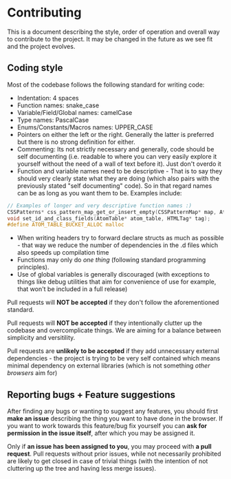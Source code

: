 # Contributing 
This is a document describing the style, order of operation and overall way to contribute to the project.
It may be changed in the future as we see fit and the project evolves.

## Coding style

Most of the codebase follows the following standard for writing code:
- Indentation: 4 spaces
- Function names: snake\_case
- Variable/Field/Global names: camelCase
- Type names: PascalCase
- Enums/Constants/Macros names: UPPER\_CASE
- Pointers on either the left or the right. Generally the latter is preferred but there is no strong definition for either.
- Commenting: Its not strictly necessary and generally, code should be self documenting (i.e. readable to where you can very easily explore it yourself without the need of a wall of text before it). Just don't overdo it
- Function and variable names need to be descriptive - That is to say they should very clearly state what they are doing (which also pairs with the previously stated "self documenting" code). So in that regard names can be as long as you want them to be. 
Examples include:
```c
// Examples of longer and very descriptive function names :)
CSSPatterns* css_pattern_map_get_or_insert_empty(CSSPatternMap* map, Atom* name);
void set_id_and_class_fields(AtomTable* atom_table, HTMLTag* tag);
#define ATOM_TABLE_BUCKET_ALLOC malloc
```
- When writing headers try to forward declare structs as much as possible - that way we reduce the number of dependencies in the .d files which also speeds up compilation time
- Functions may only do *one thing* (following standard programming principles).
- Use of global variables is generally discouraged (with exceptions to things like debug utilities that aim for convenience of use for example, that won't be included in a full release)

Pull requests will **NOT be accepted** if they don't follow the aforementioned standard.

Pull requests will **NOT be accepted** if they intentionally clutter up the codebase and overcomplicate things. We are aiming for a balance between simplicity and versitility.

Pull requests are **unlikely to be accepted** if they add unnecessary external dependencies - the project is trying to be very self contained which means minimal dependency on external libraries (which is not something *other browsers* aim for)

## Reporting bugs + Feature suggestions
After finding any bugs or wanting to suggest any features, you should first **make an issue** describing the thing you want to have done in the browser.
If you want to work towards this feature/bug fix yourself you can **ask for permission in the issue itself**, after which you may be assigned it.

Only if **an issue has been assigned to you**, you may proceed with **a pull request**. Pull requests without prior issues, while not necessarily prohibited
are likely to get closed in case of trivial things (with the intention of not cluttering up the tree and having less merge issues).

